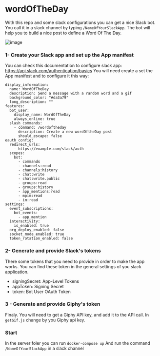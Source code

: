 # wordOfTheDay

With this repo and some slack configurations you can get a nice Slack bot. 
You call it in a slack channel by typing `/NameOfYourSlackApp`.
The bot will help you to build a nice post to define a Word Of The Day.

![image](https://github.com/AlexStotch/wordOfTheDay/assets/32511699/0622081d-e460-4007-ae8b-20d7ac16fe2f)


### 1- Create your Slack app and set up the App manifest
You can check this documentation to configure slack app: https://api.slack.com/authentication/basics 
You will need create a set the App manifest and to configure it this way:

```
display_information:
  name: WordOfTheDay
  description: Send a message with a random word and a gif
  background_color: "#da3a79"
  long_description: ""
features:
  bot_user:
    display_name: WordOfTheDay
    always_online: true
  slash_commands:
    - command: /wordoftheday
      description: Create a new wordOftheDay post
      should_escape: false
oauth_config:
  redirect_urls:
    - https://example.com/slack/auth
  scopes:
    bot:
      - commands
      - channels:read
      - channels:history
      - chat:write
      - chat:write.public
      - groups:read
      - groups:history
      - app_mentions:read
      - mpim:read
      - im:read
settings:
  event_subscriptions:
    bot_events:
      - app_mention
  interactivity:
    is_enabled: true
  org_deploy_enabled: false
  socket_mode_enabled: true
  token_rotation_enabled: false
```

### 2- Generate and provide Slack's tokens

There some tokens that you need to provide in order to make the app works. 
You can find these token in the general settings of you slack application.
- signingSecret: App-Level Tokens
- appToken: Signing Secret
- token: Bot User OAuth Token

### 3 - Generate and provide Giphy's token

Finaly. You will need to get a Giphy API key, and add it to the API call.
In `getGif.js` change by you Giphy api key.

### Start 
In the server foler you can run `docker-compose up`
And run the command `/NameOfYourSlackApp` in a slack channel
